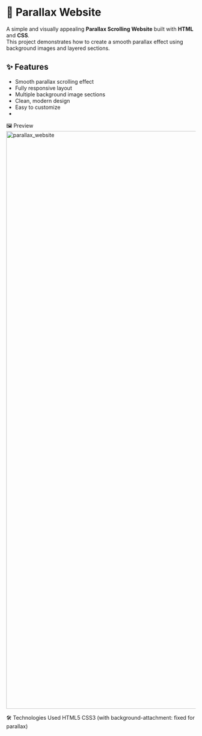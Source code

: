# 🌄 Parallax Website

A simple and visually appealing **Parallax Scrolling Website** built with **HTML** and **CSS**.  
This project demonstrates how to create a smooth parallax effect using background images and layered sections.

## ✨ Features
- Smooth parallax scrolling effect
- Fully responsive layout
- Multiple background image sections
- Clean, modern design
- Easy to customize
- 
🖼 Preview
<img width="1024" height="1536" alt="parallax_website" src="https://github.com/user-attachments/assets/538b909c-6028-4ede-b35e-f96a7281b343" />



🛠 Technologies Used
HTML5
CSS3 (with background-attachment: fixed for parallax)
